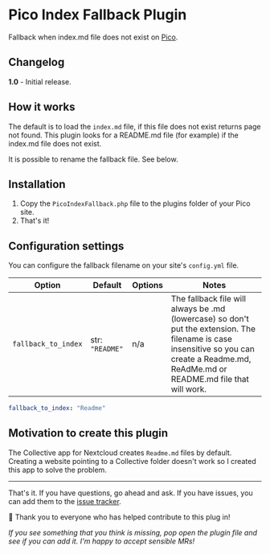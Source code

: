 # Pico Index Fallback Plugin

Fallback when index.md file does not exist on [Pico](https://picocms.org/).

## Changelog

**1.0** - Initial release.

## How it works

The default is to load the `index.md` file, if this file does not exist returns page not found. This plugin looks for a README.md file (for example) if the index.md file does not exist.

It is possible to rename the fallback file. See below.

## Installation

1. Copy the `PicoIndexFallback.php` file to the plugins folder of your Pico site.
2. That's it!

## Configuration settings

You can configure the fallback filename on your site's `config.yml` file.

| Option | Default | Options | Notes  |
| ------ | ------- | ------- | ------ |
| `fallback_to_index` | str: `"README"` | n/a | The fallback file will always be .md (lowercase) so don't put the extension. The filename is case insensitive so you can create a Readme.md, ReAdMe.md or README.md file that will work. |

```yml
fallback_to_index: "Readme"
```

## Motivation to create this plugin

The Collective app for Nextcloud creates `Readme.md` files by default. Creating a website pointing to a Collective folder doesn't work so I created this app to solve the problem.

---

That's it. If you have questions, go ahead and ask. If you have issues, you can add them to the [issue tracker](https://github.com/lyseontech/PicoIndexFallback/issues).

🎉 Thank you to everyone who has helped contribute to this plug in!

*If you see something that you think is missing, pop open the plugin file and see if you can add it. I'm happy to accept sensible MRs!*
